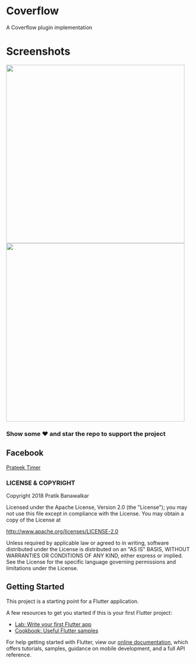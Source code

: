 # Coverflow
A Coverflow plugin implementation
# Screenshots
 <img height="480px" src="imagesfirst.png">  <img height="480px" src="images/simple_coverflow.png">


### Show some :heart: and star the repo to support the project
## Facebook
[Prateek Timer](https://www.facebook.com/pbanawalkar)
### LICENSE & COPYRIGHT
Copyright 2018 Pratik Banawalkar

Licensed under the Apache License, Version 2.0 (the "License");
you may not use this file except in compliance with the License.
You may obtain a copy of the License at

   http://www.apache.org/licenses/LICENSE-2.0

Unless required by applicable law or agreed to in writing, software
distributed under the License is distributed on an "AS IS" BASIS,
WITHOUT WARRANTIES OR CONDITIONS OF ANY KIND, either express or implied.
See the License for the specific language governing permissions and
limitations under the License.

## Getting Started

This project is a starting point for a Flutter application.

A few resources to get you started if this is your first Flutter project:

- [Lab: Write your first Flutter app](https://flutter.io/docs/get-started/codelab)
- [Cookbook: Useful Flutter samples](https://flutter.io/docs/cookbook)

For help getting started with Flutter, view our 
[online documentation](https://flutter.io/docs), which offers tutorials, 
samples, guidance on mobile development, and a full API reference.

